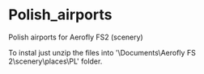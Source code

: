 # Polish_airports
 Polish airports for Aerofly FS2 (scenery)
 
 To instal just unzip the files into '\Documents\Aerofly FS 2\scenery\places\PL' folder.
